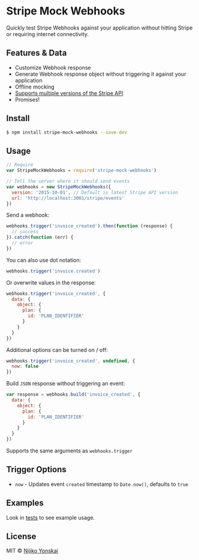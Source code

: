 # Stripe Mock Webhooks

Quickly test Stripe Webhooks against your application without hitting Stripe or requiring internet connectivity.

## Features & Data

- Customize Webhook response
- Generate Webhook response object without triggering it against your application
- Offline mocking
- [Supports multiple versions of the Stripe API](https://github.com/Nijikokun/stripe-mock-data#features--data)
- Promises!

## Install

```bash
$ npm install stripe-mock-webhooks --save-dev
```

## Usage

```js
// Require
var StripeMockWebhooks = require('stripe-mock-webhooks')

// Tell the server where it should send events
var webhooks = new StripeMockWebhooks({
  version: '2015-10-01', // Default is latest Stripe API version
  url: 'http://localhost:3001/stripe/events'
})
```

Send a webhook:

```js
webhooks.trigger('invoice_created').then(function (response) {
  // success
}).catch(function (err) {
  // error
})
```

You can also use dot notation:

```js
webhooks.trigger('invoice.created')
```

Or overwrite values in the response:

```js
webhooks.trigger('invoice_created', {
  data: {
    object: {
      plan: {
        id: 'PLAN_IDENTIFIER'
      }
    }
  }
})
```

Additional options can be turned on / off:

```js
webhooks.trigger('invoice_created', undefined, {
  now: false
})
```

Build `JSON` response without triggering an event:

```js
var response = webhooks.build('invoice_created', {
  data: {
    object: {
      plan: {
        id: 'PLAN_IDENTIFIER'
      }
    }
  }
})
```

Supports the same arguments as `webhooks.trigger`

## Trigger Options

- `now` - Updates event `created` timestamp to `Date.now()`, defaults to `true`

## Examples

Look in [tests](tests/) to see example usage.

## License

MIT © [Nijiko Yonskai](http://nijikokun.com)